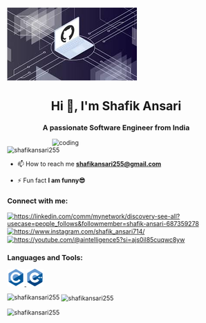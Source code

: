 ![logo](https://github.com/ShafikAnsari255/ShafikAnsari255/blob/main/baner.jpg)
<h1 align="center">Hi 👋, I'm Shafik Ansari</h1>
<h3 align="center">A passionate Software Engineer from India</h3>

<img align="right" alt="coding" width="400" src="https://user-images.githubusercontent.com/55389276/140866485-8fb1c876-9a8f-4d6a-98dc-08c4981eaf70.gif">
<p align="left"> <img src="https://komarev.com/ghpvc/?username=shafikansari255&label=Profile%20views&color=0e75b6&style=flat" alt="shafikansari255" /> </p>

- 📫 How to reach me **shafikansari255@gmail.com**

- ⚡ Fun fact **I am funny😎**

<h3 align="left">Connect with me:</h3>
<p align="left">
<a href="https://linkedin.com/in/https://linkedin.com/comm/mynetwork/discovery-see-all?usecase=people_follows&followmember=shafik-ansari-687359278" target="blank"><img align="center" src="https://raw.githubusercontent.com/rahuldkjain/github-profile-readme-generator/master/src/images/icons/Social/linked-in-alt.svg" alt="https://linkedin.com/comm/mynetwork/discovery-see-all?usecase=people_follows&followmember=shafik-ansari-687359278" height="30" width="40" /></a>
<a href="https://instagram.com/https://www.instagram.com/shafik_ansari714/" target="blank"><img align="center" src="https://raw.githubusercontent.com/rahuldkjain/github-profile-readme-generator/master/src/images/icons/Social/instagram.svg" alt="https://www.instagram.com/shafik_ansari714/" height="30" width="40" /></a>
<a href="https://www.youtube.com/c/https://youtube.com/@aintelligence5?si=ajs0il85cuqwc8yw" target="blank"><img align="center" src="https://raw.githubusercontent.com/rahuldkjain/github-profile-readme-generator/master/src/images/icons/Social/youtube.svg" alt="https://youtube.com/@aintelligence5?si=ajs0il85cuqwc8yw" height="30" width="40" /></a>
</p>

<h3 align="left">Languages and Tools:</h3>
<p align="left"> <a href="https://www.cprogramming.com/" target="_blank" rel="noreferrer"> <img src="https://raw.githubusercontent.com/devicons/devicon/master/icons/c/c-original.svg" alt="c" width="40" height="40"/> </a> <a href="https://www.w3schools.com/cpp/" target="_blank" rel="noreferrer"> <img src="https://raw.githubusercontent.com/devicons/devicon/master/icons/cplusplus/cplusplus-original.svg" alt="cplusplus" width="40" height="40"/> </a> </p>

<p><img align="left" src="https://github-readme-stats.vercel.app/api/top-langs?username=shafikansari255&show_icons=true&locale=en&layout=compact" alt="shafikansari255" /></p>

<p>&nbsp;<img align="center" src="https://github-readme-stats.vercel.app/api?username=shafikansari255&show_icons=true&locale=en" alt="shafikansari255" /></p>

<p><img align="center" src="https://github-readme-streak-stats.herokuapp.com/?user=shafikansari255&" alt="shafikansari255" /></p>

